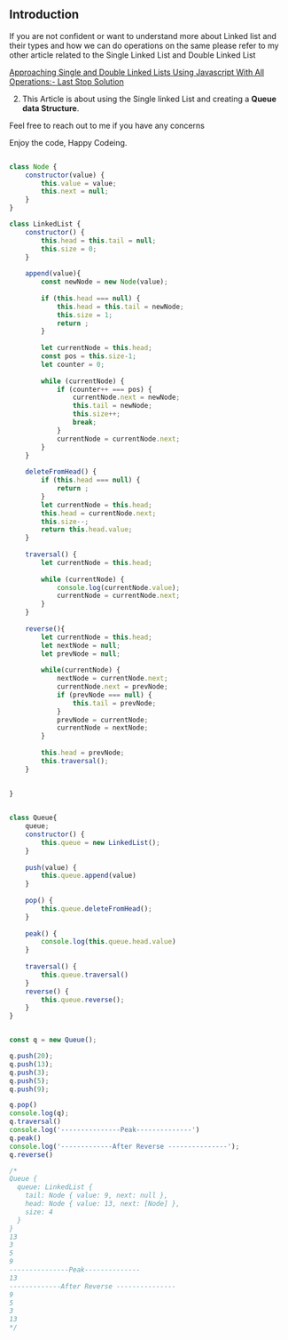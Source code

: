 ## Introduction
 
If you are not confident or want to understand more about Linked list and their types and how we can do operations on the same please refer to my other article related to the Single Linked List and Double Linked List

[Approaching Single and Double Linked Lists Using Javascript With All Operations:- Last Stop Solution]("https://dev.to/ashutoshsarangi/approaching-single-and-double-linked-lists-using-javascript-with-all-operations-last-stop-40m1")

2. This Article is about using the Single linked List and creating a **Queue data Structure**.

Feel free to reach out to me if you have any concerns 

Enjoy the code, Happy Codeing.

``` javascript

class Node {
    constructor(value) {
        this.value = value;
        this.next = null;
    }
}

class LinkedList {
    constructor() {
        this.head = this.tail = null;
        this.size = 0;
    }
    
    append(value){
        const newNode = new Node(value);
        
        if (this.head === null) {
            this.head = this.tail = newNode;
            this.size = 1;
            return ;
        }
        
        let currentNode = this.head;
        const pos = this.size-1;
        let counter = 0;
        
        while (currentNode) {
            if (counter++ === pos) {
                currentNode.next = newNode;
                this.tail = newNode;
                this.size++;
                break;
            }
            currentNode = currentNode.next;
        }
    }
    
    deleteFromHead() {
        if (this.head === null) {
            return ;
        }
        let currentNode = this.head;
        this.head = currentNode.next;
        this.size--;
        return this.head.value;
    }
    
    traversal() {
        let currentNode = this.head;
        
        while (currentNode) {
            console.log(currentNode.value);
            currentNode = currentNode.next;
        }
    }
    
    reverse(){
        let currentNode = this.head;
        let nextNode = null;
        let prevNode = null;
        
        while(currentNode) {
            nextNode = currentNode.next;
            currentNode.next = prevNode;
            if (prevNode === null) {
                this.tail = prevNode;
            }
            prevNode = currentNode;
            currentNode = nextNode;
        }
        
        this.head = prevNode;
        this.traversal();
    }
    
    
}


class Queue{
    queue;
    constructor() {
        this.queue = new LinkedList();
    }
    
    push(value) {
        this.queue.append(value)
    }
    
    pop() {
        this.queue.deleteFromHead();
    }
    
    peak() {
        console.log(this.queue.head.value)
    }
    
    traversal() {
        this.queue.traversal()
    }
    reverse() {
        this.queue.reverse();
    }
}


const q = new Queue();

q.push(20);
q.push(13);
q.push(3);
q.push(5);
q.push(9);

q.pop()
console.log(q);
q.traversal()
console.log('---------------Peak--------------')
q.peak()
console.log('-------------After Reverse ---------------');
q.reverse()

/*
Queue {
  queue: LinkedList {
    tail: Node { value: 9, next: null },
    head: Node { value: 13, next: [Node] },
    size: 4
  }
}
13
3
5
9
---------------Peak--------------
13
-------------After Reverse ---------------
9
5
3
13
*/

```
